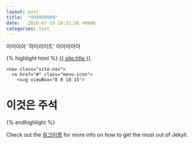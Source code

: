 ```yaml
---
layout: post
title:  "아아아아아아"
date:   2016-07-19 18:32:56 +0900
categories: test
---
```

아아아아 '하이라이트' 아아아아아

{% highlight html %}
<a class="site-title" href="{{ site.baseurl }}/">{{ site.title }}</a>

    <nav class="site-nav">
      <a href="#" class="menu-icon">
        <svg viewBox="0 0 18 15">

# 이것은 주석
{% endhighlight %}

Check out the [링크이름][link-a] for more info on how to get the most out of Jekyll.

[link-a]: http://www.adprint.jp